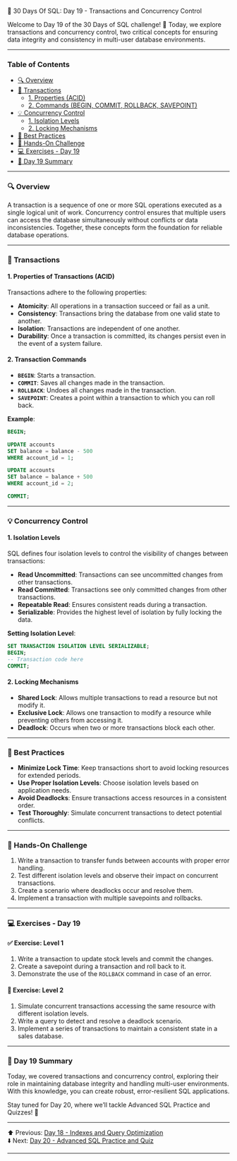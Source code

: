 📘 30 Days Of SQL: Day 19 - Transactions and Concurrency Control

Welcome to Day 19 of the 30 Days of SQL challenge! 🎉 Today, we explore transactions and concurrency control, two critical concepts for ensuring data integrity and consistency in multi-user database environments.

---

### Table of Contents

- [🔍 Overview](#-overview)
- [📘 Transactions](#-transactions)
  - [1. Properties (ACID)](#1-properties-acid)
  - [2. Commands (BEGIN, COMMIT, ROLLBACK, SAVEPOINT)](#2-commands-begin-commit-rollback-savepoint)
- [💡 Concurrency Control](#-concurrency-control)
  - [1. Isolation Levels](#1-isolation-levels)
  - [2. Locking Mechanisms](#2-locking-mechanisms)
- [🔧 Best Practices](#-best-practices)
- [🎯 Hands-On Challenge](#-hands-on-challenge)
- [💻 Exercises - Day 19](#-exercises---day-19)
- [📝 Day 19 Summary](#-day-19-summary)


---

### 🔍 Overview

A transaction is a sequence of one or more SQL operations executed as a single logical unit of work. Concurrency control ensures that multiple users can access the database simultaneously without conflicts or data inconsistencies. Together, these concepts form the foundation for reliable database operations.

---

### 📘 Transactions

#### 1. Properties of Transactions (ACID)

Transactions adhere to the following properties:

- **Atomicity**: All operations in a transaction succeed or fail as a unit.
- **Consistency**: Transactions bring the database from one valid state to another.
- **Isolation**: Transactions are independent of one another.
- **Durability**: Once a transaction is committed, its changes persist even in the event of a system failure.

#### 2. Transaction Commands

- **`BEGIN`**: Starts a transaction.
- **`COMMIT`**: Saves all changes made in the transaction.
- **`ROLLBACK`**: Undoes all changes made in the transaction.
- **`SAVEPOINT`**: Creates a point within a transaction to which you can roll back.

**Example**:

```sql
BEGIN;

UPDATE accounts
SET balance = balance - 500
WHERE account_id = 1;

UPDATE accounts
SET balance = balance + 500
WHERE account_id = 2;

COMMIT;
```

---

### 💡 Concurrency Control

#### 1. Isolation Levels

SQL defines four isolation levels to control the visibility of changes between transactions:

- **Read Uncommitted**: Transactions can see uncommitted changes from other transactions.
- **Read Committed**: Transactions see only committed changes from other transactions.
- **Repeatable Read**: Ensures consistent reads during a transaction.
- **Serializable**: Provides the highest level of isolation by fully locking the data.

**Setting Isolation Level**:

```sql
SET TRANSACTION ISOLATION LEVEL SERIALIZABLE;
BEGIN;
-- Transaction code here
COMMIT;
```

#### 2. Locking Mechanisms

- **Shared Lock**: Allows multiple transactions to read a resource but not modify it.
- **Exclusive Lock**: Allows one transaction to modify a resource while preventing others from accessing it.
- **Deadlock**: Occurs when two or more transactions block each other.

---

### 🔧 Best Practices

- **Minimize Lock Time**: Keep transactions short to avoid locking resources for extended periods.
- **Use Proper Isolation Levels**: Choose isolation levels based on application needs.
- **Avoid Deadlocks**: Ensure transactions access resources in a consistent order.
- **Test Thoroughly**: Simulate concurrent transactions to detect potential conflicts.

---

### 🎯 Hands-On Challenge

1. Write a transaction to transfer funds between accounts with proper error handling.
2. Test different isolation levels and observe their impact on concurrent transactions.
3. Create a scenario where deadlocks occur and resolve them.
4. Implement a transaction with multiple savepoints and rollbacks.

---

### 💻 Exercises - Day 19

#### ✅ Exercise: Level 1

1. Write a transaction to update stock levels and commit the changes.
2. Create a savepoint during a transaction and roll back to it.
3. Demonstrate the use of the `ROLLBACK` command in case of an error.

#### 🚀 Exercise: Level 2

1. Simulate concurrent transactions accessing the same resource with different isolation levels.
2. Write a query to detect and resolve a deadlock scenario.
3. Implement a series of transactions to maintain a consistent state in a sales database.

---

### 📝 Day 19 Summary

Today, we covered transactions and concurrency control, exploring their role in maintaining database integrity and handling multi-user environments. With this knowledge, you can create robust, error-resilient SQL applications.

Stay tuned for Day 20, where we’ll tackle Advanced SQL Practice and Quizzes! 🚀

---
⬆️ Previous: [Day 18 - Indexes and Query Optimization](../Day-18_Indexes_and_Optimization/Day-18_Indexes_and_Optimization.md)  
⬇️ Next: [Day 20 - Advanced SQL Practice and Quiz](../Day-20_Advanced_SQL_Practice/Day-20_Advanced_SQL_Practice.md)

---
